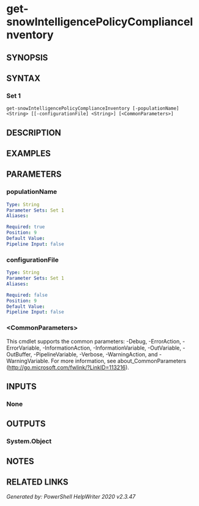 ﻿# get-snowIntelligencePolicyComplianceInventory

## SYNOPSIS


## SYNTAX

### Set 1
```
get-snowIntelligencePolicyComplianceInventory [-populationName] <String> [[-configurationFile] <String>] [<CommonParameters>]
```

## DESCRIPTION


## EXAMPLES

## PARAMETERS

### populationName


```yaml
Type: String
Parameter Sets: Set 1
Aliases: 

Required: true
Position: 9
Default Value: 
Pipeline Input: false
```

### configurationFile


```yaml
Type: String
Parameter Sets: Set 1
Aliases: 

Required: false
Position: 9
Default Value: 
Pipeline Input: false
```

### \<CommonParameters\>
This cmdlet supports the common parameters: -Debug, -ErrorAction, -ErrorVariable, -InformationAction, -InformationVariable, -OutVariable, -OutBuffer, -PipelineVariable, -Verbose, -WarningAction, and -WarningVariable. For more information, see about_CommonParameters (http://go.microsoft.com/fwlink/?LinkID=113216).

## INPUTS

### None


## OUTPUTS

### System.Object


## NOTES

## RELATED LINKS


*Generated by: PowerShell HelpWriter 2020 v2.3.47*
